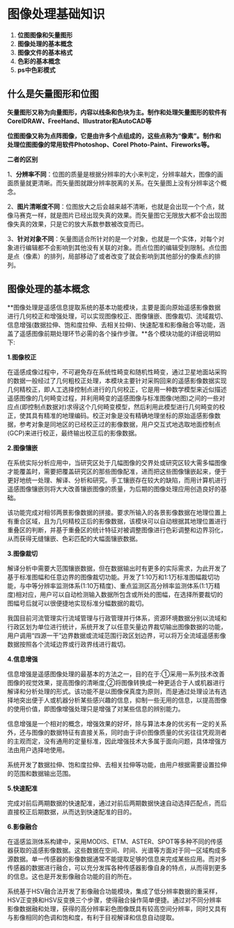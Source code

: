 # 图像处理基础知识

1. **位图图像和矢量图形**
2. **图像处理的基本概念**
3. **图像文件的基本格式**
4. **色彩的基本概念**
5. **ps中色彩模式**

## 什么是矢量图形和位图

**矢量图形又称为向量图形，内容以线条和色块为主。制作和处理矢量图形的软件有CorelDRAW、FreeHand、Illustrator和AutoCAD等**

**位图图像又称为点阵图像，它是由许多个点组成的，这些点称为“像素”。制作和处理位图图像的常用软件Photoshop、Corel Photo-Paint、Fireworks等。**

**二者的区别**

1、**分辨率不同**：位图的质量是根据分辨率的大小来判定，分辨率越大，图像的画面质量就更清晰。而矢量图就跟分辨率脱离的关系。在矢量图上没有分辨率这个概念。

2、**图片清晰度不同**：位图放大之后会越来越不清晰，也就是会出现一个个点，就像马赛克一样，就是图片已经出现失真的效果。而矢量图它无限放大都不会出现图像失真的效果，只是它的放大系数参数被改变而已。

3、**针对对象不同**：矢量图适合所针对的是一个对象，也就是一个实体，对每个对象进行编辑都不会影响到其他没有关联的对象。而点位图的编辑受到限制。点位图是点（像素）的排列，局部移动了或者改变了就会影响到其他部分的像素点的排列。

## 图像处理的基本概念

**图像处理是遥感信息提取系统的基本功能模块，主要是面向原始遥感影像数据进行几何校正和增强处理，可以实现图像校正、图像镶嵌、图像裁切、流域裁切、信息增强(数据拉伸、饱和度拉伸、去相关拉伸)、快速配准和影像融合等功能，涵盖了遥感图像前期处理环节必需的各个操作步骤。**各个模块功能的详细说明如下:

**1.图像校正**

在遥感成像过程中，不可避免存在系统性畸变和随机性畸变，通过卫星地面站采购的数据一般经过了几何粗校正处理，本模块主要针对采购回来的遥感影像数据实现几何精校正，即人工选择控制点进行的几何校正，它是用一种数学模型来近似描述遥感图像的几何畸变过程，并利用畸变的遥感图像与标准图像(地图)之间的一些对应点(即控制点数据对)求得这个几何畸变模型，然后利用此模型进行几何畸变的校正，使其具有精准的地理编码。校正对象是没有精确地理坐标的原始遥感影像数据，参考对象是同地区的已经校正过的影像数据，用户交互式地选取地面控制点(GCP)来进行校正，最终输出校正后的影像数据。

**2.图像镶嵌**

在系统实际分析应用中，当研究区处于几幅图像的交界处或研究区较大需多幅图像才能覆盖时，需要把覆盖研究区的那些图像配准，进而把这些图像镶嵌起来，便于更好地统一处理、解译、分析和研究。手工镶嵌存在较大的缺陷，而用计算机进行遥感图像镶嵌则将大大改善镶嵌图像的质量，为后期的图像处理应用创造良好的基础。

该功能完成对相邻两景影像数据的拼接。要求所输入的各景影像数据在地理位置上有重合区域，且为几何精校正后的影像数据，该模块可以自动根据其地理位置进行重叠区的判断，并基于重叠区的统计特征对被调整图像进行色彩调整和边界羽化，从而获得无缝镶嵌、色彩匹配的大幅面镶嵌数据。

**3.图像裁切**

解译分析中需要大范围镶嵌数据，但在数据输出时有更多的实际需求，为此开发了基于标准图幅和任意边界的图像裁切功能。开发了1∶10万和1∶1万标准图幅裁切功能，与中等分辨率监测体系(1∶10万精度)、重点监测区高分辨率监测体系(1∶1万精度)相对应，用户可以自动检测输入数据所包含或所处的图幅，在选择所要裁切的图幅号后就可以很便捷地实现标准分幅数据的裁切。

我国目前河流管理实行流域管理与行政管理并行体系，资源环境数据分别以流域和行政区划为单位进行统计，系统开发了以任意矢量边界裁切输出图像数据的功能，用户调用“四源一干”边界数据或流域范围行政区划边界，可以将万全流域遥感影像数据按照各个流域边界或行政界线进行裁切。

**4.信息增强**

信息增强是遥感图像处理的最基本的方法之一，目的在于:①采用一系列技术改善图像的视觉效果，提高图像的清晰度;②将图像转换成一种更适合于人或机器进行解译和分析处理的形式。该功能不是以图像保真度为原则，而是通过处理设法有选择地突出便于人或机器分析某些感兴趣的信息，抑制一些无用的信息，以提高图像的使用价值，即图像增强处理只是增强了对某些信息的辨别能力。

信息增强是一个相对的概念，增强效果的好坏，除与算法本身的优劣有一定的关系外，还与图像的数据特征有直接关系，同时由于评价图像质量的优劣往往凭观测者的主观而定，没有通用的定量标准，因此增强技术大多属于面向问题，具体增强方法由用户选择地使用。

系统开发了数据拉伸、饱和度拉伸、去相关拉伸等功能，由用户根据需要设置拉伸的范围和数据输出范围。

**5.快速配准**

完成对前后两期数据的快速配准，通过对前后两期数据快速自动选择匹配点，而后直接校正后期数据，从而达到快速配准的目的。

**6.影像融合**

在遥感监测体系构建中，采用MODIS、ETM、ASTER、SPOT等多种不同的传感器获取的遥感影像数据。这些数据在空间、时间、光谱等方面对于同一区域构成多源数据。单一传感器的影像数据通常不能提取足够的信息来完成某些应用。而对多传感器的数据进行融合，可以充分发挥各种传感器影像自身的特点，从而得到更多的信息。这也是开发影像融合功能的目的所在。

系统基于HSV融合法开发了影像融合功能模块，集成了低分辨率数据的重采样，HSV正变换和HSV反变换三个步骤，使得融合操作简单便捷。通过对不同分辨率影像数据融和处理，获得的高分辨率彩色图像既具有较高空间分辨率，同时又具有与影像相同的色调和饱和度，有利于目视解译和信息自动提取。
